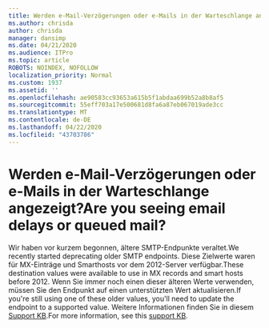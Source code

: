 ```yaml
---
title: Werden e-Mail-Verzögerungen oder e-Mails in der Warteschlange angezeigt?
ms.author: chrisda
author: chrisda
manager: dansimp
ms.date: 04/21/2020
ms.audience: ITPro
ms.topic: article
ROBOTS: NOINDEX, NOFOLLOW
localization_priority: Normal
ms.custom: 1937
ms.assetid: ''
ms.openlocfilehash: ae90583cc93653a615b5f1abdaa699b52a8b8af5
ms.sourcegitcommit: 55eff703a17e500681d8fa6a87eb067019ade3cc
ms.translationtype: MT
ms.contentlocale: de-DE
ms.lasthandoff: 04/22/2020
ms.locfileid: "43703786"
---
```

# <a name="are-you-seeing-email-delays-or-queued-mail"></a><span data-ttu-id="11042-102">Werden e-Mail-Verzögerungen oder e-Mails in der Warteschlange angezeigt?</span><span class="sxs-lookup"><span data-stu-id="11042-102">Are you seeing email delays or queued mail?</span></span>

<span data-ttu-id="11042-103">Wir haben vor kurzem begonnen, ältere SMTP-Endpunkte veraltet.</span><span class="sxs-lookup"><span data-stu-id="11042-103">We recently started deprecating older SMTP endpoints.</span></span> <span data-ttu-id="11042-104">Diese Zielwerte waren für MX-Einträge und Smarthosts vor dem 2012-Server verfügbar.</span><span class="sxs-lookup"><span data-stu-id="11042-104">These destination values were available to use in MX records and smart hosts before 2012.</span></span> <span data-ttu-id="11042-105">Wenn Sie immer noch einen dieser älteren Werte verwenden, müssen Sie den Endpunkt auf einen unterstützten Wert aktualisieren.</span><span class="sxs-lookup"><span data-stu-id="11042-105">If you're still using one of these older values, you'll need to update the endpoint to a supported value.</span></span> <span data-ttu-id="11042-106">Weitere Informationen finden Sie in diesem [Support KB](https://support.microsoft.com/help/4057301/attr35-response-code-when-mail-is-sent-to-eop-exo).</span><span class="sxs-lookup"><span data-stu-id="11042-106">For more information, see this [support KB](https://support.microsoft.com/help/4057301/attr35-response-code-when-mail-is-sent-to-eop-exo).</span></span>
